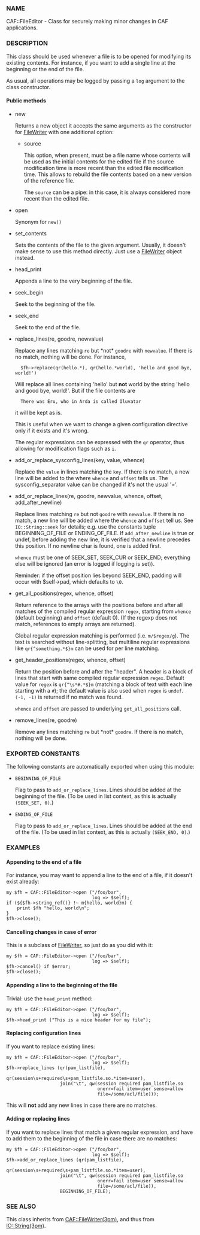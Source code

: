 
### NAME

CAF::FileEditor - Class for securely making minor changes in CAF
applications.

### DESCRIPTION

This class should be used whenever a file is to be opened for
modifying its existing contents. For instance, if you want to add a
single line at the beginning or the end of the file.

As usual, all operations may be logged by passing a `log` argument to
the class constructor.

#### Public methods

- new

    Returns a new object it accepts the same arguments as the constructor
    for [FileWriter](../CAF/FileWriter.md) with one additional option:

    - source

        This option, when present, must be a file name whose contents will be used
        as the initial contents for the edited file if the source modification time
        is more recent than the edited file modification time. This allows to rebuild
        the file contents based on a new version of the reference file.

        The `source` can be a pipe: in this case, it is always considered more recent
        than the edited file.

- open

    Synonym for `new()`

- set\_contents

    Sets the contents of the file to the given argument. Usually, it
    doesn't make sense to use this method directly. Just use a
    [FileWriter](../CAF/FileWriter.md) object instead.

- head\_print

    Appends a line to the very beginning of the file.

- seek\_begin

    Seek to the beginning of the file.

- seek\_end

    Seek to the end of the file.

- replace\_lines(re, goodre, newvalue)

    Replace any lines matching `re` but \*not\* `goodre` with
    `newvalue`. If there is no match, nothing will be done. For instance,

        $fh->replace(qr(hello.*), qr(hello.*world), 'hello and good bye, world!')

    Will replace all lines containing 'hello' but **not** world by the
    string 'hello and good bye, world!'. But if the file contents are

        There was Eru, who in Arda is called Iluvatar

    it will be kept as is.

    This is useful when we want to change a given configuration directive
    only if it exists and it's wrong.

    The regular expressions can be expressed with the `qr` operator, thus
    allowing for modification flags such as `i`.

- add\_or\_replace\_sysconfig\_lines(key, value, whence)

    Replace the `value` in lines matching the `key`. If
    there is no match, a new line will be added to the where `whence`
    and `offset` tells us.
    The sysconfig\_separator value can be changed if it's not the usual '='.

- add\_or\_replace\_lines(re, goodre, newvalue, whence, offset, add\_after\_newline)

    Replace lines matching `re` but not `goodre` with `newvalue`. If
    there is no match, a new line will be added where the `whence`
    and `offset` tell us. See `IO::String::seek`
    for details; e.g. use the constants tuple
    BEGINNING\_OF\_FILE or ENDING\_OF\_FILE.
    If `add_after_newline` is true or undef, before adding the new line,
    it is verified that a newline precedes this position. If no newline
    char is found, one is added first.

    `whence` must be one of SEEK\_SET, SEEK\_CUR or SEEK\_END;
    everything else will be ignored (an error is logged if
    logging is set)).

    Reminder: if the offset position lies beyond SEEK\_END, padding will
    occur with $self->pad, which defaults to `\0`.

- get\_all\_positions(regex, whence, offset)

    Return reference to the arrays with the positions
    before and after all matches of the compiled regular expression
    `regex`, starting from `whence` (default
    beginning) and `offset` (default 0). (If the regexp
    does not match, references to empty arrays are returned).

    Global regular expression matching is performed (i.e. `m/$regex/g`).
    The text is searched without line-splitting, but multiline regular
    expressions like `qr{^something.*$}m` can be used for per line matching.

- get\_header\_positions(regex, whence, offset)

    Return the position before and after the "header".
    A header is a block of lines that start with same
    compiled regular expression `regex`.
    Default value for `regex` is `qr{^\s*#.*$}m`
    (matching a block of text with each line starting with a `#`);
    the default value is also used when `regex` is `undef`.
    `(-1, -1)` is returned if no match was found.

    `whence` and `offset` are passed to underlying `get_all_positions`
    call.

- remove\_lines(re, goodre)

    Remove any lines matching `re` but \*not\* `goodre`.
    If there is no match, nothing will be done.

### EXPORTED CONSTANTS

The following constants are automatically exported when using this module:

- `BEGINNING_OF_FILE`

    Flag to pass to `add_or_replace_lines`. Lines should be added at the
    beginning of the file. (To be used in list context, as this is actually
    `(SEEK_SET, 0)`.)

- `ENDING_OF_FILE`

    Flag to pass to `add_or_replace_lines`. Lines should be added at the
    end of the file. (To be used in list context, as this is actually
    `(SEEK_END, 0)`.)

### EXAMPLES

#### Appending to the end of a file

For instance, you may want to append a line to the end of a file, if
it doesn't exist already:

    my $fh = CAF::FileEditor->open ("/foo/bar",
                                    log => $self);
    if (${$fh->string_ref()} !~ m{hello, world}m) {
        print $fh "hello, world\n";
    }
    $fh->close();

#### Cancelling changes in case of error

This is a subclass of [FileWriter](../CAF/FileWriter.md), so just do as you did with
it:

    my $fh = CAF::FileEditor->open ("/foo/bar",
                                    log => $self);
    $fh->cancel() if $error;
    $fh->close();

#### Appending a line to the beginning of the file

Trivial: use the `head_print` method:

    my $fh = CAF::FileEditor->open ("/foo/bar",
                                    log => $self);
    $fh->head_print ("This is a nice header for my file");

#### Replacing configuration lines

If you want to replace existing lines:

    my $fh = CAF::FileEditor->open ("/foo/bar",
                                    log => $self);
    $fh->replace_lines (qr(pam_listfile),
                        qr(session\s+required\s+pam_listfile.so.*item=user),
                        join("\t", qw(session required pam_listfile.so
                                      onerr=fail item=user sense=allow
                                      file=/some/acl/file)));

This will **not** add any new lines in case there are no matches.

#### Adding or replacing lines

If you want to replace lines that match a given regular expression,
and have to add them to the beginning of the file in case there are no
matches:

    my $fh = CAF::FileEditor->open ("/foo/bar",
                                    log => $self);
    $fh->add_or_replace_lines (qr(pam_listfile),
                        qr(session\s+required\s+pam_listfile.so.*item=user),
                        join("\t", qw(session required pam_listfile.so
                                      onerr=fail item=user sense=allow
                                      file=/some/acl/file)),
                        BEGINNING_OF_FILE);

### SEE ALSO

This class inherits from [CAF::FileWriter(3pm)](http://man.he.net/man3pm/CAF::FileWriter), and thus from
[IO::String(3pm)](http://man.he.net/man3pm/IO::String).
